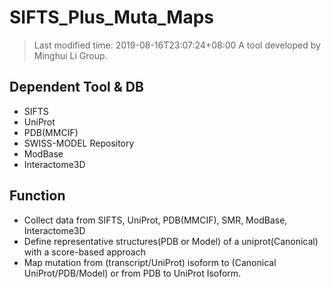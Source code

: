 # SIFTS_Plus_Muta_Maps
> Last modified time: 2019-08-16T23:07:24+08:00
A tool developed by Minghui Li Group.

## Dependent Tool & DB
* SIFTS
* UniProt
* PDB(MMCIF)
* SWISS-MODEL Repository
* ModBase
* Interactome3D

## Function
* Collect data from SIFTS, UniProt, PDB(MMCIF), SMR, ModBase, Interactome3D
* Define representative structures(PDB or Model) of a uniprot(Canonical) with a score-based approach
* Map mutation from (transcript/UniProt) isoform to (Canonical UniProt/PDB/Model) or from PDB  to UniProt Isoform.
